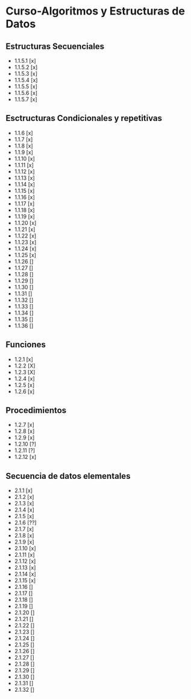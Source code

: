 # Curso-Algoritmos y Estructuras de Datos
## Estructuras Secuenciales
- 1.1.5.1 [x]
- 1.1.5.2 [x]
- 1.1.5.3 [x]
- 1.1.5.4 [x]
- 1.1.5.5 [x]
- 1.1.5.6 [x]
- 1.1.5.7 [x]

## Esctructuras Condicionales y repetitivas
- 1.1.6 [x]
- 1.1.7 [x]
- 1.1.8 [x]
- 1.1.9 [x]
- 1.1.10 [x]
- 1.1.11 [x]
- 1.1.12 [x]
- 1.1.13 [x]
- 1.1.14 [x]
- 1.1.15 [x]
- 1.1.16 [x]
- 1.1.17 [x]
- 1.1.18 [x]
- 1.1.19 [x]
- 1.1.20 [x]
- 1.1.21 [x]
- 1.1.22 [x]
- 1.1.23 [x]
- 1.1.24 [x]
- 1.1.25 [x]
- 1.1.26 []
- 1.1.27 []
- 1.1.28 []
- 1.1.29 []
- 1.1.30 []
- 1.1.31 []
- 1.1.32 []
- 1.1.33 []
- 1.1.34 []
- 1.1.35 []
- 1.1.36 []

## Funciones
- 1.2.1 [x]
- 1.2.2 [X]
- 1.2.3 [X]
- 1.2.4 [x]
- 1.2.5 [x]
- 1.2.6 [x]

## Procedimientos
- 1.2.7 [x]
- 1.2.8 [x]
- 1.2.9 [x]
- 1.2.10 [?]
- 1.2.11 [?]
- 1.2.12 [x]

## Secuencia de datos elementales
- 2.1.1 [x]
- 2.1.2 [x]
- 2.1.3 [x]
- 2.1.4 [x]
- 2.1.5 [x]
- 2.1.6 [??]
- 2.1.7 [x]
- 2.1.8 [x]
- 2.1.9 [x]
- 2.1.10 [x]
- 2.1.11 [x]
- 2.1.12 [x]
- 2.1.13 [x]
- 2.1.14 [x]
- 2.1.15 [x]
- 2.1.16 []
- 2.1.17 []
- 2.1.18 []
- 2.1.19 []
- 2.1.20 []
- 2.1.21 []
- 2.1.22 []
- 2.1.23 []
- 2.1.24 []
- 2.1.25 []
- 2.1.26 []
- 2.1.27 []
- 2.1.28 []
- 2.1.29 []
- 2.1.30 []
- 2.1.31 []
- 2.1.32 []

